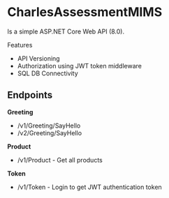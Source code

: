 # CharlesAssessmentMIMS

Is a simple ASP.NET Core Web API (8.0).

Features
- API Versioning
- Authorization using JWT token middleware
- SQL DB Connectivity

## Endpoints

**Greeting**
- /v1/Greeting/SayHello
- /v2/Greeting/SayHello

**Product**
- /v1/Product - Get all products

**Token**
- /v1/Token - Login to get JWT authentication token
